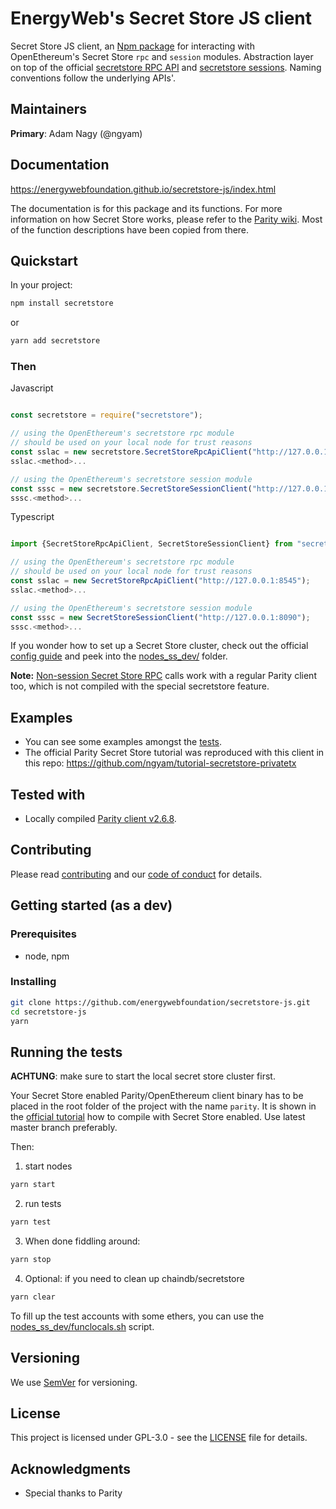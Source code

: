 # EnergyWeb's Secret Store JS client 
Secret Store JS client, an [Npm package](https://www.npmjs.com/package/secretstore) for interacting with OpenEthereum's Secret Store `rpc` and `session` modules.
Abstraction layer on top of the official 
[secretstore RPC API](https://openethereum.github.io/wiki/JSONRPC-secretstore-module) and
[secretstore sessions](https://openethereum.github.io/wiki/Secret-Store).
Naming conventions follow the underlying APIs'.


## Maintainers
**Primary**: Adam Nagy (@ngyam)

## Documentation

https://energywebfoundation.github.io/secretstore-js/index.html

The documentation is for this package and its functions. For more information on 
how Secret Store works, please refer to the [Parity wiki](https://openethereum.github.io/wiki). 
Most of the function descriptions have been copied from there.

## Quickstart

In your project:
```bash
npm install secretstore
```
or

```bash
yarn add secretstore

```

### Then

Javascript
```javascript

const secretstore = require("secretstore");

// using the OpenEthereum's secretstore rpc module
// should be used on your local node for trust reasons
const sslac = new secretstore.SecretStoreRpcApiClient("http://127.0.0.1:8545");
sslac.<method>...

// using the OpenEthereum's secretstore session module
const sssc = new secretstore.SecretStoreSessionClient("http://127.0.0.1:8090");
sssc.<method>...
```

Typescript
```typescript

import {SecretStoreRpcApiClient, SecretStoreSessionClient} from "secretstore";

// using the OpenEthereum's secretstore rpc module
// should be used on your local node for trust reasons
const sslac = new SecretStoreRpcApiClient("http://127.0.0.1:8545");
sslac.<method>...

// using the OpenEthereum's secretstore session module
const sssc = new SecretStoreSessionClient("http://127.0.0.1:8090");
sssc.<method>...
```

If you wonder how to set up a Secret Store cluster, check out the official [config guide](https://openethereum.github.io/wiki/Secret-Store-Configuration) and peek into the [nodes_ss_dev/](./nodes_ss_dev/) folder.

**Note:** [Non-session Secret Store RPC](https://openethereum.github.io/wiki/JSONRPC-secretstore-module) calls work with a regular Parity client too, which is not compiled with the special secretstore feature.

## Examples

- You can see some examples amongst the [tests](test/secretstore.test.ts).
- The official Parity Secret Store tutorial was reproduced with this client in this repo: https://github.com/ngyam/tutorial-secretstore-privatetx

## Tested with
- Locally compiled [Parity client v2.6.8](https://github.com/openethereum/openethereum/releases/tag/v2.6.8).

## Contributing

Please read [contributing](./CONTRIBUTING.md) and our [code of conduct](./CODE_OF_CONDUCT.md) for details.

## Getting started (as a dev)

### Prerequisites

 - node, npm

### Installing

```bash
git clone https://github.com/energywebfoundation/secretstore-js.git
cd secretstore-js
yarn
```

## Running the tests

**ACHTUNG**: make sure to start the local secret store cluster first.

Your Secret Store enabled Parity/OpenEthereum client binary has to be placed in the root folder of the project with the name `parity`. It is shown in the [official tutorial](https://openethereum.github.io/wiki/Secret-Store-Tutorial-1.html#1-enable-the-secret-store-feature-of-parity) how to compile with Secret Store enabled. Use latest master branch preferably.

Then:

1. start nodes

``` bash
yarn start
```

2. run tests 

```bash
yarn test
```

3. When done fiddling around:

```bash
yarn stop
```
4. Optional: if you need to clean up chaindb/secretstore

```bash
yarn clear
```

To fill up the test accounts with some ethers, you can use the [nodes_ss_dev/funclocals.sh](nodes_ss_dev/funclocals.sh) script.

## Versioning

We use [SemVer](http://semver.org/) for versioning.

## License

This project is licensed under GPL-3.0 - see the [LICENSE](./LICENSE) file for details.

## Acknowledgments

* Special thanks to Parity
